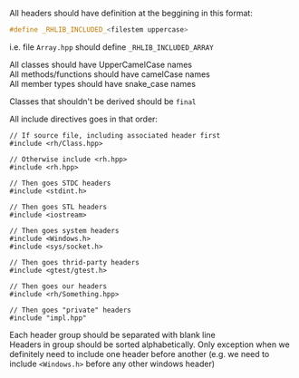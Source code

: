 All headers should have definition at the beggining in this format:
```cxx
#define _RHLIB_INCLUDED_<filestem uppercase>
```
i.e. file `Array.hpp` should define `_RHLIB_INCLUDED_ARRAY`

All classes should have UpperCamelCase names  
All methods/functions should have camelCase names  
All member types should have snake_case names  

Classes that shouldn't be derived should be `final`

All include directives goes in that order:
```
// If source file, including associated header first
#include <rh/Class.hpp>

// Otherwise include <rh.hpp>
#include <rh.hpp>

// Then goes STDC headers
#include <stdint.h>

// Then goes STL headers
#include <iostream>

// Then goes system headers
#include <Windows.h>
#include <sys/socket.h>

// Then goes thrid-party headers
#include <gtest/gtest.h>

// Then goes our headers
#include <rh/Something.hpp>

// Then goes "private" headers
#include "impl.hpp"
```

Each header group should be separated with blank line  
Headers in group should be sorted alphabetically.
Only exception when we definitely need to include one header before another (e.g. we need to include `<Windows.h>` before any other windows header)
